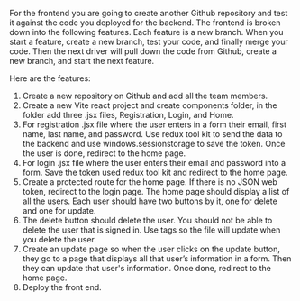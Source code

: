 For the frontend you are going to create another Github repository and test it against the code you deployed for the backend. The frontend is broken down into the following features. Each feature is a new branch. When you start a feature, create a new branch, test your code, and finally merge your code. Then the next driver will pull down the code from Github, create a new branch, and start the next feature.

Here are the features:

1. Create a new repository on Github and add all the team members.
2. Create a new Vite react project and create components folder, in the folder add three .jsx files, Registration, Login, and Home.
3. For registration .jsx file where the user enters in a form their email, first name, last name, and password. Use redux tool kit to send the data to the backend and use windows.sessionstorage to save the token. Once the user is done, redirect to the home page.
4. For login .jsx file where the user enters their email and password into a form. Save the token used redux tool kit and redirect to the home page.
5. Create a protected route for the home page. If there is no JSON web token, redirect to the login page. The home page should display a list of all the users. Each user should have two buttons by it, one for delete and one for update.
6. The delete button should delete the user. You should not be able to delete the user that is signed in. Use tags so the file will update when you delete the user.
7. Create an update page so when the user clicks on the update button, they go to a page that displays all that user’s information in a form. Then they can update that user's information. Once done, redirect to the home page.
8. Deploy the front end.

